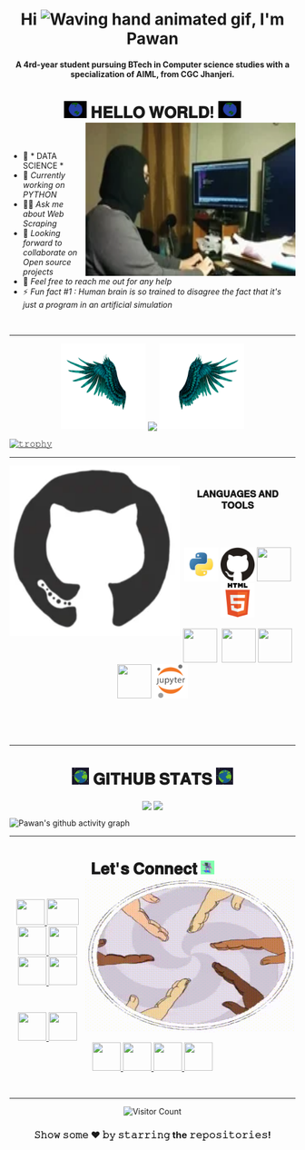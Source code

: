 <h1 align="center">Hi <img src="https://raw.githubusercontent.com/nixin72/nixin72/master/wave.gif" 
         alt="Waving hand animated gif"
         height="45"
         width="45" />, I'm Pawan</h1>
         <h4 align= "center">A 4rd-year student pursuing BTech in Computer science studies with a specialization of AIML, from CGC Jhanjeri. </h4>
<!-- intro hello world -->
<h1 align="center">
 <img src="Webp/new.webp" width="40px"> 𝐇𝐄𝐋𝐋𝐎 𝐖𝐎𝐑𝐋𝐃! <img src="Webp/new.webp" width="40px">
<img src= "Webp/pawan.webp" height="270px" width="370px" align="right">
</h1>
<br>

- 🤖 * DATA SCIENCE *
- 🚀 *Currently working on PYTHON*
- 👨‍💻 *Ask me about Web Scraping*
- 🤝 *Looking forward to collaborate on Open source projects*
- 💬 *Feel free to reach me out for any help*
- ⚡ *Fun fact #1 : Human brain is so trained to disagree the fact that it's just a program in an artificial simulation*
<br>

<hr>

<!-- streak and trophies -->
<p align="center">
  <img height="150" width="150" src="Webp/right.png">
  <img align="center" src="https://github-readme-streak-stats.herokuapp.com/?user=Pawan-Bhatt&theme=Gotham&hide_border=true"/>
  <img height="150" width="150" src="Webp/right (1).png">
</p>

[![𝚝𝚛𝚘𝚙𝚑𝚢](https://github-profile-trophy.vercel.app/?username=Pawan-Bhatt&column=7&margin-w=35&margin-h=35&no-bg=true&no-frame=true&theme=radical)](https://github.com/Pawan-Bhatt)
<br>

<hr>

<!-- tools and github giant logo -->
<img align="left" height="300" width="300" alt="𝙶𝙸𝙵" src="Webp/200.webp">
<br/>

<h3 align = "center">𝐋𝐀𝐍𝐆𝐔𝐀𝐆𝐄𝐒 𝐀𝐍𝐃 𝐓𝐎𝐎𝐋𝐒</h3>
<br/>
<br/>
<p align = "center">
<code><img height="60" width="60" src="https://raw.githubusercontent.com/github/explore/80688e429a7d4ef2fca1e82350fe8e3517d3494d/topics/python/python.png"></code>
<code><img height="60" width="60" src="https://raw.githubusercontent.com/github/explore/80688e429a7d4ef2fca1e82350fe8e3517d3494d/topics/github-api/github-api.png"></code>
<code><img height="60" width="60" src="https://upload.wikimedia.org/wikipedia/commons/thumb/9/97/Sqlite-square-icon.svg/2048px-Sqlite-square-icon.svg.png"></code>
<code><img height="60" width="60" src="https://raw.githubusercontent.com/github/explore/80688e429a7d4ef2fca1e82350fe8e3517d3494d/topics/html/html.png"></code>
<br/>
<br/>
<code><img height="60" width="60" src="https://cdn.iconscout.com/icon/free/png-256/css-131-722685.png"></code>&nbsp;
<code><img height="60" width="60" src="https://cdn.iconscout.com/icon/free/png-512/c-programming-569564.png"></code>
<code><img height="60" width="60" src="https://www.naveedashfaq.me/img/c++.png"></code>
<code><img height="60" width="60" src="https://upload.wikimedia.org/wikipedia/commons/thumb/3/3f/Git_icon.svg/1024px-Git_icon.svg.png"></code>
<code><img height="60" width="60" src="https://raw.githubusercontent.com/github/explore/80688e429a7d4ef2fca1e82350fe8e3517d3494d/topics/jupyter-notebook/jupyter-notebook.png"></code>
 </p>

<br/>
<br/>
<br/>

<hr>

<!-- github stats and graph -->
<h1 align="center">
<img height="30"src="Webp/200w.webp"> 𝐆𝐈𝐓𝐇𝐔𝐁 𝐒𝐓𝐀𝐓𝐒 <img height="30"src="Webp/200w.webp">
</h1>

<p align="center">
    <img align="center" src="https://github-readme-stats.vercel.app/api?username=Pawan-Bhatt&show_icons=true&hide_border=true&title_color=94b4a4&amp&icon_color=FFFFFF&amp&text_color=FFFFFF&amp&bg_color=000000&count_private=true&include_all_commits=true"/>
<!--   most used langs table -->
    <img align="center"  src="https://github-readme-stats.vercel.app/api/top-langs/?username=Pawan-Bhatt&text_color=FFFFFF&bg_color=000000&title_color=94b4a4&langs_count=15&layout=compact&hide_border=true" />
</p>

![Pawan's github activity graph](https://activity-graph.herokuapp.com/graph?username=Pawan-Bhatt&theme=gotham&hide_border=true&area=true&title_color=94b4a4&amp&icon_color=FFFFFF&amp&text_color=FFFFFF&amp&bg_color=000000&count_private=true&include_all_commits=true)

<hr>

<!-- connect section -->
<h1 align="center">
𝐋𝐞𝐭'𝐬 𝐂𝐨𝐧𝐧𝐞𝐜𝐭 <img src="Webp/upload.webp" width="24px">
<img src= "Webp/giphy360p.gif" height="270px" width="370px" align="right">
</h1>

<p align="center">
  <br>
  <a href="https://www.youtube.com" target="_blank">
    <code><img  height="45" width="50" src="https://brandslogos.com/wp-content/uploads/images/large/youtube-icon-logo.png"></code>
  </a>
  <a href="https://2027285pawan@gmail.com/" target="_blank">
    <code><img height="46" width="56" src="https://logos-world.net/wp-content/uploads/2020/11/Gmail-Logo.png"></code>
  </a>
  <a href="https://twitter.com/" target="_blank">
    <code><img height="50" width="50" src="https://www.freepnglogos.com/uploads/twitter-logo-png/twitter-logo-vector-png-clipart-1.png"></code>
  </a>
  <a href="https://www.linkedin.com/in/pawan-bhatt-17821716b/?lipi=urn%3Ali%3Apage%3Ad_flagship3_feed%3BViUntV7oT8Guy3iwu1L8sQ%3D%3D">
    <code><img height="50" width="50" src="https://cdn-icons-png.flaticon.com/512/174/174857.png"></code>
  </a>
  <a href="https://dev.to/">
    <code><img height="50" width="50" src="https://iconape.com/wp-content/files/hl/53010/svg/devto.svg"></code>
  </a>
  <a href="https://www.instagram.com/" target="_blank">
    <code><img height="50" width="50" src="http://assets.stickpng.com/images/580b57fcd9996e24bc43c521.png"></code>
  </a>
</p>
<br/>

<p align="center">
  <a href="https://www.hackerrank.com/dev/" target="_blank">
    <code><img height="50" width="50" src="https://upload.wikimedia.org/wikipedia/commons/thumb/4/40/HackerRank_Icon-1000px.png/800px-HackerRank_Icon-1000px.png"/></code>
  </a>

  <a href="https://www.interviewbit.com/profile/" target="_blank">
    <code><img height="50" width="50" src="https://i0.wp.com/blog.interviewbit.com/wp-content/uploads/2017/11/cropped-logo-transparent.png?fit=240%2C169&ssl=1"/></code>
  </a>

  <a href="https://www.codechef.com/users" target="_blank">
    <code><img height="50" width="50" src="https://static.uacdn.net/thumbnail/external-app-icons/ce4fd2180646452aa0b03c3ffa3ef8e2.png"/></code>
  </a>
  
  <a href="https://leetcode.com/Pawan_Bhatt/" target="_blank">
    <code><img height="50" width="50" src="https://upload.wikimedia.org/wikipedia/commons/1/19/LeetCode_logo_black.png"/></code>
  </a>
  <a href="https://auth.geeksforgeeks.org/user/2027285pawan" target="_blank">
    <code><img height="50" width="50" src="https://upload.wikimedia.org/wikipedia/commons/thumb/4/43/GeeksforGeeks.svg/1200px-GeeksforGeeks.svg.png"/></code>
  </a>
  <a href="https://stackoverflow.com/users/16775065" target="_blank">
    <code><img height="50" width="50" src="https://upload.wikimedia.org/wikipedia/commons/thumb/e/ef/Stack_Overflow_icon.svg/768px-Stack_Overflow_icon.svg.png"/></code>
  </a>
</p>

<br/>

<hr>

<!-- outro -->
<div align="center">
  
  ![Visitor Count](https://profile-counter.glitch.me/{Pawan-Bhatt}/count.svg)
  
### 𝚂𝚑𝚘𝚠 𝚜𝚘𝚖𝚎 ❤️ 𝚋𝚢 𝚜𝚝𝚊𝚛𝚛𝚒𝚗𝚐 the 𝚛𝚎𝚙𝚘𝚜𝚒𝚝𝚘𝚛𝚒𝚎𝚜!
